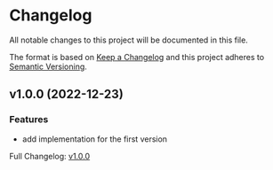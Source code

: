 # Changelog

All notable changes to this project will be documented in this file.

The format is based on [Keep a Changelog](http://keepachangelog.com/en/1.0.0/) and this project adheres to [Semantic Versioning](http://semver.org).

## v1.0.0 (2022-12-23)

### Features

- add implementation for the first version

Full Changelog: [v1.0.0](https://github.com/ansidev/counter-analytics-vue/commits/v1.0.0)
